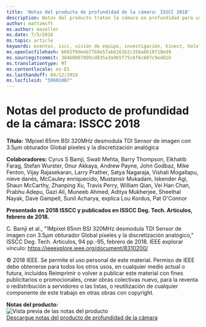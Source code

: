 ```yaml
---
title: 'Notas del producto de profundidad de la cámara: ISSCC 2018'
description: Notas del producto tratan la cámara en profundidad para usarlas en el proyecto Kinect con Azure y la próxima versión de HoloLens.
author: mattzmsft
ms.author: mazeller
ms.date: 7/5/2018
ms.topic: article
keywords: eventos, iscc, visión de equipo, investigación, kinect, hololens, profundidad, TDI
ms.openlocfilehash: b692f9deeb7768e57ab6161b2c356a6610f18ed9
ms.sourcegitcommit: 384b0087899cd835a3a965f75c6f6c607c9edd1b
ms.translationtype: MT
ms.contentlocale: es-ES
ms.lasthandoff: 04/12/2019
ms.locfileid: "59601087"
---
```

# <a name="depth-camera-whitepaper---isscc-2018"></a>Notas del producto de profundidad de la cámara: ISSCC 2018

**Título:** 1Mpixel 65nm BSI 320MHz desmodula TDI Sensor de imagen con 3.5μm obturador Global píxeles y la discretización analógica

**Colaboradores:** Cyrus S Bamji, Swati Mehta, Barry Thompson, Elkhatib Farag, Stefan Wurster, Onur Akkaya, Andrew Payne, John Godbaz, Mike Fenton, Vijay Rajasekaran, Larry Prather, Satya Nagaraja, Vishali Mogallapu, nieve danés, McCauley enriquecido, Mustansir Mukadam, Iskender Agi, Shaun McCarthy, Zhanping Xu, Travis Perry, William Qian, Vei Han Chan, Prabhu Adepu, Gazi Ali, Muneeb Ahmed, Aditya Mukherjee, Sheethal Nayak, Dave Gampell, Sunil Acharya, explica Lou Kordus, Pat O'Connor

**Presentado en 2018 ISSCC y publicados en ISSCC Deg. Tech. Artículos, febrero de 2018.**

C. Bamji et al., "1Mpixel 65nm BSI 320MHz desmodula TDI Sensor de imagen con 3.5μm obturador Global píxeles y la discretización analógico," ISSCC Deg. Tech. Artículos, 94 pp.-95, febrero de 2018. IEEE explorar vínculo: https://ieeexplore.ieee.org/document/8310200/

© 2018 IEEE. Se permite el uso personal de este material. Permiso de IEEE debe obtenerse para todos los otros usos, en cualquier medio actual o futura, incluidos Reimprimir o volver a publicar este material con fines publicitarios o promocionales, crear obras colectivas nuevo, para la reventa o redistribución a servidores o las listas, o reutilización de cualquier componente de este trabajo en otras obras con copyright.

**Notas del producto:**<br>
![Vista previa de las notas del producto](images/depth-camera-isscc.PNG)<br>
[Descargue notas del producto de profundidad de la cámara](images/Depth-Camera-ISSCC-2018.pdf)
